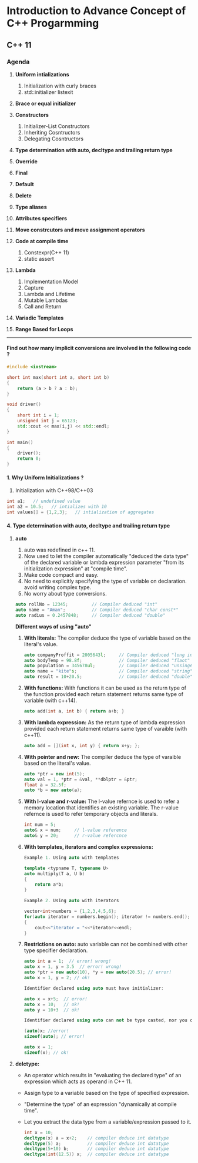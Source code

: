 <!-- Headings -->
# Introduction to Advance Concept of C++ Progarmming

## C++ 11

### Agenda

<!-- Unorderd List -->
1. **Uniform intializations**
    1. Initialization with curly braces
    1. std::initializer listexit
1. **Brace or equal initializer**
1. **Constructors**
    1. Initializer-List Constructors
    1. Inheriting Cosntructors
    1. Delegating Cosntructors
1. **Type determination with auto, decltype and trailing return type**
1. **Override**
1. **Final**
1. **Default**
1. **Delete**
1. **Type aliases**

1. **Attributes specifiers**
1. **Move constrcutors and move assignment operators**
1. **Code at compile time**
    1. Constexpr(C++ 11)
    1. static assert
1. **Lambda**
    1. Implementation Model
    1. Capture
    1. Lambda and Lifetime
    1. Mutable Lambdas
    1. Call and Return
1. **Variadic Templates**
1. **Range Based for Loops**

----------------------------------------------------------------------------

<!-- Code Blocks-->

#### Find out how many implicit conversions are involved in the following code ?

```c++
#include <iostream>

short int max(short int a, short int b)
{
    return (a > b ? a : b);
}

void driver()
{
    short int i = 1;
    unsigned int j = 65123;
    std::cout << max(i,j) << std::endl;
}

int main()
{
    driver();
    return 0;
}
```

<!-- First Topic -->

#### 1. Why Uniform Initializations ?

1. Initialization with C++98/C++03

```c++
int a1;   // undefined value
int a2 = 10.5;   // intializes with 10
int values[] = {1,2,3};   // intialization of aggregates
```

<!-- Fourth topic -->

#### 4. Type determination with auto, decltype and trailing return type

1. **auto**
    1. auto was redefined in c++ 11.
    1. Now used to let the compiler automatically "deduced the data type" of the declared variable or lambda expression parameter "from its initialization expression" at "compile time".
    1. Make code compact and easy.
    1. No need to explicitly specifying the type of variable on declaration. avoid writing complex type.
    1. No worry about type conversions.

    ```c++
    auto rollNo = 12345;         // Compiler deduced "int"
    auto name = "Aman";          // Compiler deduced "char const*"
    auto radius = 0.2457848;     // Compiler deduced "double"
    ```

    **Different ways of using "auto"**
    1. **With literals:** The compiler deduce the type of variable based on the literal's value.

        ```c++
        auto companyProffit = 2005643l;     // Compiler deduced "long int"
        auto bodyTemp = 98.8f;              // Compiler deduced "flaot"
        auto population = 345678ul;         // Compiler deduced "unsinged long int"
        auto name = "kite"s;                // Compiler deduced "string"
        auto result = 10+20.5;              // Compiler deduced "double"
        ```

    1. **With functions:** With functions it can be used as the return type of the function provided each return statement returns same type of variable (with c++14).

        ```c++
        auto add(int a, int b) { return a+b; }
        ```

    1. **With lambda expression:** As the return type of lambda expression provided each return statement returns same type of varaible (with c++11).

        ```c++
        auto add = [](int x, int y) { return x+y; };
        ```

    1. **With pointer and new:** The compiler deduce the type of varaible based on the literal's value.

        ```c++
        auto *ptr = new int(5);
        auto val = 1, *ptr = &val, **dblptr = &ptr;
        float a = 32.5f;
        auto *b = new auto(a);
        ```

    1. **With l-value and r-value:** The l-value refernce is used to refer a memory location that identifies an existing variable. The r-value refernce is used to refer temporary objects and literals.

        ```c++
        int num = 5;
        auto& x = num;     // l-value reference
        auto& y = 20;      // r-value refercnce
        ```

    1. **With templates, iterators and complex expressions:**

        ```c++
        Example 1. Using auto with templates

        template <typname T, typename U>
        auto multiply(T a, U b)
        {
            return a*b;
        }
        ```

        ```c++
        Example 2. Using auto with iterators

        vector<int>numbers = {1,2,3,4,5,6};
        for(auto iterator = numbers.begin(); iterator != numbers.end(); iterator++)
        {
            cout<<"iterator = "<<*iterator<<endl;
        }
        ```

    1. **Restrictions on auto:** auto variable can not be combined with other type specifier declaration.

        ```c++
        auto int a = 1;  // error! wrong!
        auto x = 1, y = 3.5  // error! wrong!
        auto *ptr = new auto(10), *y = new auto(20.5); // error!
        auto x = 1, y = 2; // ok!
        ```

        ```c++
        Identifier declared using auto must have initializer:

        auto x = x+5;  // error!
        auto x = 10;   // ok!
        auto y = 10+3  // ok!
        ```

        ```c++
        Identifier declared using auto can not be type casted, nor you can apply sizeof or typeid operator.

        (auto)x; //error!
        sizeof(auto); // error!
        
        auto x = 1;
        sizeof(x); // ok!
        ```

1. **delctype:** 
    - An operator which results in "evaluating the declared type" of an expression which acts as operand in C++ 11.
    - Assign type to a variable based on the type of specified expression.
    - "Determine the type" of an expression "dynamically at compile time".
    - Let you extract the data type from a variable/expression passed to it.

        ```c++
        int x = 10;
        decltype(x) a = x+2;    // compiler deduce int datatype
        decltype(5) a;          // compiler deduce int datatype
        decltype(5+10) b;       // compiler deduce int datatype
        decltype(int(12.5)) x;  // compiler deduce int datatype 
        ```


